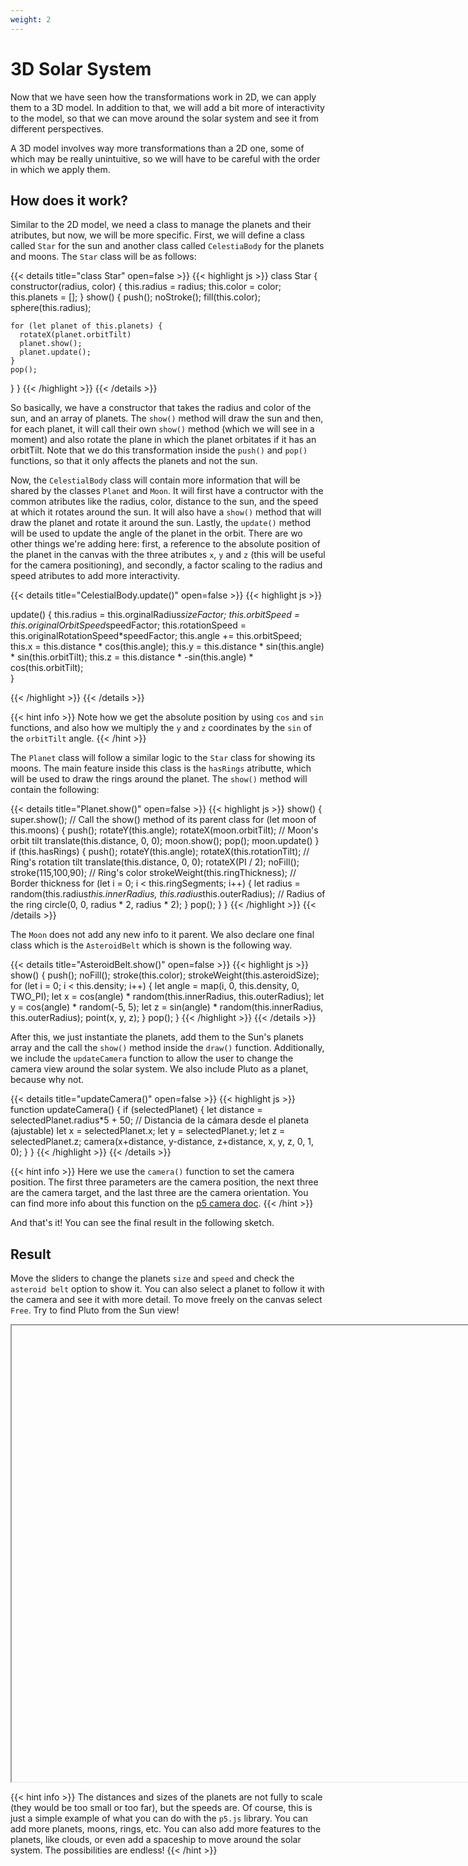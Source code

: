 ```yaml
---
weight: 2
---
```


# **3D Solar System**

Now that we have seen how the transformations work in 2D, we can apply them to a 3D model. In addition to that, we will add a bit more of interactivity to the model, so that we can move around the solar system and see it from different perspectives.

A 3D model involves way more transformations than a 2D one, some of which may be really unintuitive, so we will have to be careful with the order in which we apply them.

## How does it work?

Similar to the 2D model, we need a class to manage the planets and their atributes, but now, we will be more specific. First, we will define a class called `Star` for the sun and another class called `CelestiaBody` for the planets and moons. The `Star` class will be as follows:

{{< details title="class Star" open=false >}}
{{< highlight js >}}
class Star {
  constructor(radius, color) {
    this.radius = radius;
    this.color = color;
    this.planets = [];
  }
  show() {
    push();
    noStroke();
    fill(this.color);
    sphere(this.radius);

    for (let planet of this.planets) {
      rotateX(planet.orbitTilt)
      planet.show();
      planet.update();
    }
    pop();
  }
}
{{< /highlight >}}
{{< /details >}}

So basically, we have a constructor that takes the radius and color of the sun, and an array of planets. The `show()` method will draw the sun and then, for each planet, it will call their own `show()` method (which we will see in a moment) and also rotate the plane in which the planet orbitates if it has an orbitTilt. Note that we do this transformation inside the `push()` and `pop()` functions, so that it only affects the planets and not the sun.

Now, the `CelestialBody` class will contain more information that will be shared by the classes `Planet` and `Moon`. It will first have a contructor with the common atributes like the radius, color, distance to the sun, and the speed at which it rotates around the sun. It will also have a `show()` method that will draw the planet and rotate it around the sun. Lastly, the `update()` method will be used to update the angle of the planet in the orbit. There are wo other things we're adding here: first, a reference to the absolute position of the planet in the canvas with the three atributes `x`, `y` and `z` (this will be useful for the camera positioning), and secondly, a factor scaling to the radius and speed atributes to add more interactivity.

{{< details title="CelestialBody.update()" open=false >}}
{{< highlight js >}}

update() {
    this.radius = this.orginalRadius*sizeFactor;
    this.orbitSpeed = this.originalOrbitSpeed*speedFactor;
    this.rotationSpeed = this.originalRotationSpeed*speedFactor;
    this.angle += this.orbitSpeed;
    this.x = this.distance * cos(this.angle);
    this.y = this.distance * sin(this.angle) * sin(this.orbitTilt);
    this.z = this.distance * -sin(this.angle) * cos(this.orbitTilt);  
  }

{{< /highlight >}}
{{< /details >}}

{{< hint info >}}
Note how we get the absolute position by using `cos` and `sin` functions, and also how we multiply the `y` and `z` coordinates by the `sin` of the `orbitTilt` angle.
{{< /hint >}}

The `Planet` class will follow a similar logic to the `Star` class for showing its moons. The main feature inside this class is the `hasRings` atributte, which will be used to draw the rings around the planet. The `show()` method will contain the following:

{{< details title="Planet.show()" open=false >}}
{{< highlight js >}}
show() {
    super.show(); // Call the show() method of its parent class
    for (let moon of this.moons) {
      push();
      rotateY(this.angle);
      rotateX(moon.orbitTilt); // Moon's orbit tilt
      translate(this.distance, 0, 0);
      moon.show();
      pop();
      moon.update()
    }
    if (this.hasRings) {
      push();
      rotateY(this.angle);
      rotateX(this.rotationTilt); // Ring's rotation tilt
      translate(this.distance, 0, 0);
      rotateX(PI / 2);
      noFill();
      stroke(115,100,90); // Ring's color
      strokeWeight(this.ringThickness); // Border thickness
      for (let i = 0; i < this.ringSegments; i++) {
        let radius = random(this.radius*this.innerRadius, this.radius*this.outerRadius); // Radius of the ring
        circle(0, 0, radius * 2, radius * 2);
      }
      pop();
    }
  }
{{< /highlight >}}
{{< /details >}}

The `Moon` does not add any new info to it parent. We also declare one final class which is the `AsteroidBelt` which is shown is the following way.

{{< details title="AsteroidBelt.show()" open=false >}}
{{< highlight js >}}
show() {
  push();
  noFill();
  stroke(this.color);
  strokeWeight(this.asteroidSize);
  for (let i = 0; i < this.density; i++) {
    let angle = map(i, 0, this.density, 0, TWO_PI);
    let x = cos(angle) * random(this.innerRadius, this.outerRadius);
    let y = cos(angle) * random(-5, 5);
    let z = sin(angle) * random(this.innerRadius, this.outerRadius);
    point(x, y, z);
  }
  pop();
}
{{< /highlight >}}
{{< /details >}}

After this, we just instantiate the planets, add them to the Sun's planets array and the call the `show()` method inside the `draw()` function. Additionally, we include the `updateCamera` function to allow the user to change the camera view around the solar system. We also include Pluto as a planet, because why not.

{{< details title="updateCamera()" open=false >}}
{{< highlight js >}}
function updateCamera() {
  if (selectedPlanet) {
    let distance = selectedPlanet.radius*5 + 50; // Distancia de la cámara desde el planeta (ajustable)
    let x = selectedPlanet.x;
    let y = selectedPlanet.y;
    let z = selectedPlanet.z;
    camera(x+distance, y-distance, z+distance, x, y, z, 0, 1, 0);
  }
}
{{< /highlight >}}
{{< /details >}}

{{< hint info >}}
Here we use the `camera()` function to set the camera position. The first three parameters are the camera position, the next three are the camera target, and the last three are the camera orientation. You can find more info about this function on the [p5 camera doc](https://p5js.org/es/reference/#/p5.Camera).
{{< /hint >}}

And that's it! You can see the final result in the following sketch.
## Result

Move the sliders to change the planets `size` and `speed` and check the `asteroid belt` option to show it. You can also select a planet to follow it with the camera and see it with more detail. To move freely on the canvas select `Free`. Try to find Pluto from the Sun view!

<iframe id="palette" class="sketch" srcdoc="
        <!DOCTYPE html>
        <html>
          <head>
            <script src=https://cdnjs.cloudflare.com/ajax/libs/p5.js/1.5.0/p5.min.js></script>
            <script src=https://cdnjs.cloudflare.com/ajax/libs/p5.js/1.5.0/addons/p5.sound.min.js></script>
            <script src=/showcase/sketches/3d_solar_system.js>
            </script>
          </head>
          <body>
          </body>
        </html>
      ">
</iframe>

{{< hint info >}}
The distances and sizes of the planets are not fully to scale (they would be too small or too far), but the speeds are.
Of course, this is just a simple example of what you can do with the `p5.js` library. You can add more planets, moons, rings, etc. You can also add more features to the planets, like clouds, or even add a spaceship to move around the solar system. The possibilities are endless!
{{< /hint >}}

<style>
    .sketch{
        width: 730px;
        height: 730px;
        display: flex;
    }
</style>